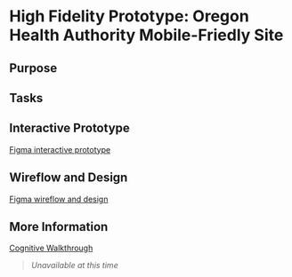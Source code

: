 # High Fidelity Prototype: Oregon Health Authority Mobile-Friedly Site

## Purpose

## Tasks




## Interactive Prototype
[Figma interactive prototype](https://www.figma.com/proto/C00U1wNqkFykUGLQzX8caz/Interactive-Prototype?node-id=101%3A77&scaling=scale-down&page-id=15%3A64&starting-point-node-id=101%3A77&show-proto-sidebar=1)

## Wireflow and Design
[Figma wireflow and design](https://www.figma.com/file/C00U1wNqkFykUGLQzX8caz/Interactive-Prototype?node-id=15%3A64)



## More Information
[Cognitive Walkthrough]()
> *Unavailable at this time*
